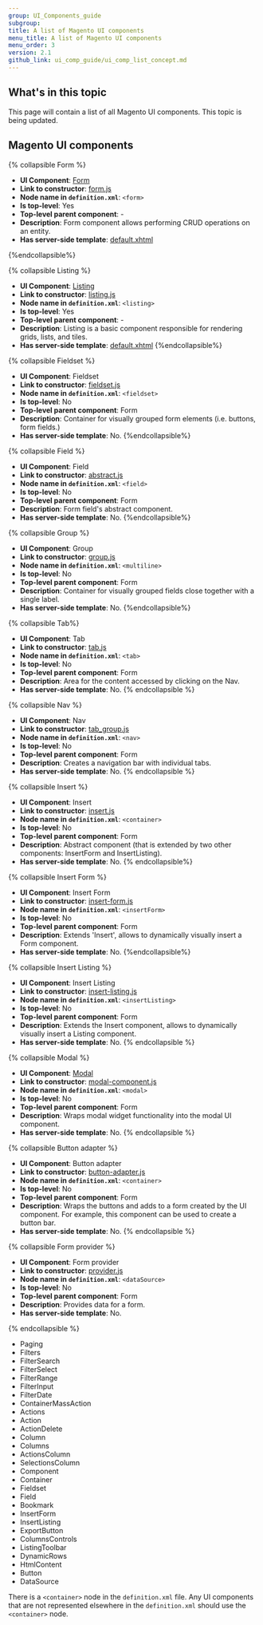 ```yaml
---
group: UI_Components_guide
subgroup:
title: A list of Magento UI components
menu_title: A list of Magento UI components
menu_order: 3
version: 2.1
github_link: ui_comp_guide/ui_comp_list_concept.md
---
```


## What's in this topic
This page will contain a list of all Magento UI components. This topic is being updated.

## Magento UI components

{% collapsible Form %}
- **UI Component**: [Form](http://devdocs.magento.com/guides/v2.1/ui_comp_guide/components/ui-form.html)
- **Link to constructor**: [form.js]({{site.mage2100url}}app/code/Magento/Ui/view/base/web/js/form/form.js)
- **Node name in `definition.xml`**: `<form>`
- **Is top-level**: Yes
- **Top-level parent component**: -
- **Description**: Form component allows performing CRUD operations on an entity.
- **Has server-side template**: [default.xhtml]({{site.mage2100url}}app/code/Magento/Ui/view/base/ui_component/templates/form/default.xhtml)

{%endcollapsible%}


{% collapsible Listing %}
- **UI Component**: [Listing](http://devdocs.magento.com/guides/v2.1/ui_comp_guide/components/ui-listing-grid.html)
- **Link to constructor**: [listing.js]({{site.mage2100url}}app/code/Magento/Ui/view/base/web/js/lib/core/collection.js)
- **Node name in `definition.xml`**: `<listing>`
- **Is top-level**: Yes
- **Top-level parent component**: -
- **Description**: Listing is a basic component responsible for rendering grids, lists, and tiles.
- **Has server-side template**: [default.xhtml]({{site.mage2100url}}app/code/Magento/Ui/view/base/ui_component/templates/listing/default.xhtml)
{%endcollapsible%}


{% collapsible Fieldset %}

- **UI Component**: Fieldset
- **Link to constructor**: [fieldset.js]({{site.mage2100url}}app/code/Magento/Ui/view/base/web/js/form/components/fieldset.js)
- **Node name in `definition.xml`**: `<fieldset>`
- **Is top-level**: No
- **Top-level parent component**: Form
- **Description**: Container for visually grouped form elements (i.e. buttons, form fields.)
- **Has server-side template**: No.
{%endcollapsible%}

{% collapsible Field %}
- **UI Component**: Field
- **Link to constructor**: [abstract.js]({{site.mage2100url}}app/code/Magento/Ui/view/base/web/js/form/element/abstract.js)
- **Node name in `definition.xml`**: `<field>`
- **Is top-level**: No
- **Top-level parent component**: Form
- **Description**: Form field's abstract component.
- **Has server-side template**: No.
{%endcollapsible%}

{% collapsible Group %}
- **UI Component**: Group
- **Link to constructor**: [group.js]({{site.mage2100url}}app/code/Magento/Ui/view/base/web/js/form/components/group.js)
- **Node name in `definition.xml`**: `<multiline>`
- **Is top-level**: No
- **Top-level parent component**: Form
- **Description**: Container for visually grouped fields close together with a single label.
- **Has server-side template**: No.
{%endcollapsible%}

{% collapsible Tab%}
- **UI Component**: Tab
- **Link to constructor**: [tab.js]({{site.mage2100url}}app/code/Magento/Ui/view/base/web/js/form/components/tab.js)
- **Node name in `definition.xml`**: `<tab>`
- **Is top-level**: No
- **Top-level parent component**: Form
- **Description**: Area for the content accessed by clicking on the Nav.
- **Has server-side template**: No.
{% endcollapsible %}


{% collapsible Nav %}
- **UI Component**: Nav
- **Link to constructor**: [tab_group.js]({{site.mage2100url}}app/code/Magento/Ui/view/base/web/js/form/components/tab_group.js)
- **Node name in `definition.xml`**: `<nav>`
- **Is top-level**: No
- **Top-level parent component**: Form
- **Description**: Creates a navigation bar with individual tabs.
- **Has server-side template**: No.
{% endcollapsible %}


{% collapsible Insert %}
- **UI Component**: Insert
- **Link to constructor**: [insert.js]({{site.mage2100url}}app/code/Magento/Ui/view/base/web/js/form/components/insert.js)
- **Node name in `definition.xml`**: `<container>`
- **Is top-level**: No
- **Top-level parent component**: Form
- **Description**: Abstract component (that is extended by two other components: InsertForm and InsertListing).
- **Has server-side template**: No.
{% endcollapsible%}

{% collapsible Insert Form %}
- **UI Component**: Insert Form
- **Link to constructor**: [insert-form.js]({{site.mage2100url}}app/code/Magento/Ui/view/base/web/js/form/components/insert-form.js)
- **Node name in `definition.xml`**: `<insertForm>`
- **Is top-level**: No
- **Top-level parent component**: Form
- **Description**: Extends 'Insert', allows to dynamically visually insert a Form component.
- **Has server-side template**: No.
{%endcollapsible%}


{% collapsible Insert Listing %}
- **UI Component**: Insert Listing
- **Link to constructor**: [insert-listing.js]({{site.mage2100url}}app/code/Magento/Ui/view/base/web/js/form/components/insert-listing.js)
- **Node name in `definition.xml`**: `<insertListing>`
- **Is top-level**: No
- **Top-level parent component**: Form
- **Description**: Extends the Insert component, allows to dynamically visually insert a Listing component.
- **Has server-side template**: No.
{% endcollapsible %}


{% collapsible Modal %}
- **UI Component**: [Modal](http://devdocs.magento.com/guides/v2.1/ui_comp_guide/components/ui-modal.html)
- **Link to constructor**: [modal-component.js]({{site.mage2100url}}app/code/Magento/Ui/view/base/web/js/modal/modal-component.js)
- **Node name in `definition.xml`**: `<modal>`
- **Is top-level**: No
- **Top-level parent component**: Form
- **Description**: Wraps modal widget functionality into the modal UI component.
- **Has server-side template**: No.
{% endcollapsible %}


{% collapsible Button adapter %}
- **UI Component**: Button adapter
- **Link to constructor**: [button-adapter.js]({{site.mage2100url}}app/code/Magento/Ui/view/base/web/js/form/button-adapter.js)
- **Node name in `definition.xml`**: `<container>`
- **Is top-level**: No
- **Top-level parent component**: Form
- **Description**: Wraps the buttons and adds to a form created by the UI component. For example, this component can be used to create a button bar.
- **Has server-side template**: No.
{% endcollapsible %}


{% collapsible Form provider %}
- **UI Component**: Form provider
- **Link to constructor**: [provider.js]({{site.mage2100url}}app/code/Magento/Ui/view/base/web/js/form/provider.js)
- **Node name in `definition.xml`**: `<dataSource>`
- **Is top-level**: No
- **Top-level parent component**: Form
- **Description**: Provides data for a form.
- **Has server-side template**: No.

{% endcollapsible %}


- Paging
- Filters
- FilterSearch
- FilterSelect
- FilterRange
- FilterInput
- FilterDate
- ContainerMassAction
- Actions
- Action
- ActionDelete
- Column
- Columns
- ActionsColumn
- SelectionsColumn
- Component
- Container
- Fieldset
- Field
- Bookmark
- InsertForm
- InsertListing
- ExportButton
- ColumnsControls
- ListingToolbar
- DynamicRows
- HtmlContent
- Button
- DataSource

<div class="bs-callout bs-callout-info" id="info">
<p>There is a <code>&lt;container&gt;</code> node in the <code>definition.xml</code> file. Any UI components that are not represented elsewhere in the <code>definition.xml</code> should use the <code>&lt;container&gt;</code> node.</p>
</div>



<!--
Notes: the column called Top-level nested... the {% glossarytooltip 9bcc648c-bd08-4feb-906d-1e24c4f2f422 %}UI component{% endglossarytooltip %} must be nested in the specific top-level UI component. Or use magic workaround  -->
